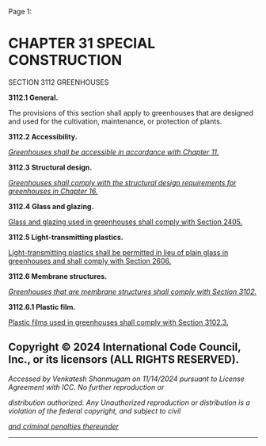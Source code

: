 Page 1:

# CHAPTER 31 SPECIAL CONSTRUCTION

 SECTION 3112
 GREENHOUSES

**3112.1 General.**

The provisions of this section shall apply to greenhouses that are designed and used for the cultivation, maintenance, or
protection of plants.

**3112.2 Accessibility.**

_[Greenhouses shall be accessible in accordance with Chapter 11.](http://codes.iccsafe.org/#VACC2021P1_Ch11)_

**3112.3 Structural design.**

_[Greenhouses shall comply with the structural design requirements for greenhouses in Chapter 16.](http://codes.iccsafe.org/#VACC2021P1_Ch16)_

**3112.4 Glass and glazing.**

[Glass and glazing used in greenhouses shall comply with Section 2405.](http://codes.iccsafe.org/#VACC2021P1_Ch24_Sec2405)

**3112.5 Light-transmitting plastics.**

[Light-transmitting plastics shall be permitted in lieu of plain glass in greenhouses and shall comply with Section 2606.](http://codes.iccsafe.org/#VACC2021P1_Ch26_Sec2606)

**3112.6 Membrane structures.**

_[Greenhouses that are membrane structures shall comply with Section 3102.](http://codes.iccsafe.org/#VACC2021P1_Ch31_Sec3102)_

**3112.6.1 Plastic film.**

[Plastic films used in greenhouses shall comply with Section 3102.3.](http://codes.iccsafe.org/#VACC2021P1_Ch31_Sec3102.3)


## Copyright © 2024 International Code Council, Inc., or its licensors (ALL RIGHTS RESERVED).

_Accessed by Venkatesh Shanmugam on 11/14/2024 pursuant to License Agreement with ICC. No further reproduction or_

_distribution authorized. Any Unauthorized reproduction or distribution is a violation of the federal copyright, and subject to civil_

_[and criminal penalties thereunder](http://codes.iccsafe.org/content/VACC2021P1/chapter-31-special-construction#VACC2021P1_Ch31_Sec3112)_


-----



